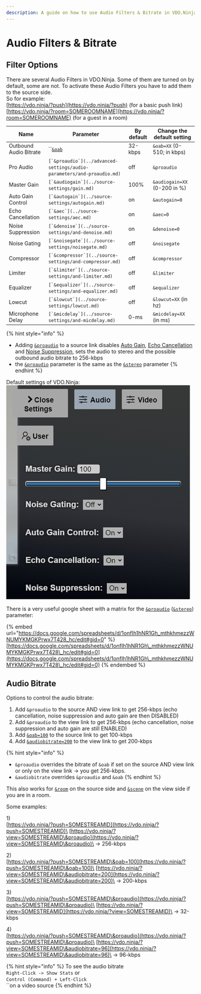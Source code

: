 ```yaml
---
description: A guide on how to use Audio Filters & Bitrate in VDO.Ninja
---
```


# Audio Filters & Bitrate

## Filter Options

There are several Audio Filters in VDO.Ninja. Some of them are turned on by default, some are not. To activate these Audio Filters you have to add them to the source side.\
So for example:\
[https://vdo.ninja/?push](https://vdo.ninja/?push) (for a basic push link)\
[https://vdo.ninja/?room=SOMEROOMNAME](https://vdo.ninja/?room=SOMEROOMNAME) (for a guest in a room)

| Name                   | Parameter                                                                | By default | Change the default setting   |
| ---------------------- | ------------------------------------------------------------------------ | ---------- | ---------------------------- |
| Outbound Audio Bitrate | ``[`&oab`](../source-settings/and-outboundaudiobitrate.md)               | 32-kbps    | `&oab=XX` (0-510; in kbps)   |
| Pro Audio              | ``[`&proaudio`](../advanced-settings/audio-parameters/and-proaudio.md)`` | off        | `&proaudio`                  |
| Master Gain            | ``[`&audiogain`](../source-settings/gain.md)``                           | 100%       | `&audiogain=XX` (0-200 in %) |
| Auto Gain Control      | ``[`&autogain`](../source-settings/autogain.md)``                        | on         | `&autogain=0`                |
| Echo Cancellation      | ``[`&aec`](../source-settings/aec.md)``                                  | on         | `&aec=0`                     |
| Noise Suppression      | ``[`&denoise`](../source-settings/and-denoise.md)``                      | on         | `&denoise=0`                 |
| Noise Gating           | ``[`&noisegate`](../source-settings/noisegate.md)``                      | off        | `&noisegate`                 |
| Compressor             | ``[`&compressor`](../source-settings/and-compressor.md)``                | off        | `&compressor`                |
| Limiter                | ``[`&limiter`](../source-settings/and-limiter.md)``                      | off        | `&limiter`                   |
| Equalizer              | ``[`&equalizer`](../source-settings/and-equalizer.md)``                  | off        | `&equalizer`                 |
| Lowcut                 | ``[`&lowcut`](../source-settings/lowcut.md)``                            | off        | `&lowcut=XX` (in hz)         |
| Microphone Delay       | ``[`&micdelay`](../source-settings/and-micdelay.md)``                    | 0-ms       | `&micdelay=XX` (in ms)       |

{% hint style="info" %}
* Adding [`&proaudio`](../advanced-settings/audio-parameters/and-proaudio.md) to a source link disables [Auto Gain](../source-settings/autogain.md), [Echo Cancellation](../source-settings/aec.md) and [Noise Suppression](../source-settings/and-denoise.md), sets the audio to stereo and the possible outbound audio bitrate to 256-kbps
* the [`&proaudio`](../advanced-settings/audio-parameters/and-proaudio.md) parameter is the same as the [`&stereo`](../general-settings/stereo.md) parameter
{% endhint %}

Default settings of VDO.Ninja:\
![](<../.gitbook/assets/image (109).png>)

There is a very useful google sheet with a matrix for the [`&proaudio`](../advanced-settings/audio-parameters/and-proaudio.md) ([`&stereo`](../general-settings/stereo.md)) parameter:

{% embed url="https://docs.google.com/spreadsheets/d/1onfIh1hNR1Gh_mthkhmezzWNUMYKMGKPrwx7T428_hc/edit#gid=0" %}
[https://docs.google.com/spreadsheets/d/1onfIh1hNR1Gh\_mthkhmezzWNUMYKMGKPrwx7T428\_hc/edit#gid=0](https://docs.google.com/spreadsheets/d/1onfIh1hNR1Gh\_mthkhmezzWNUMYKMGKPrwx7T428\_hc/edit#gid=0)
{% endembed %}

## Audio Bitrate

Options to control the audio bitrate:

1. Add `&proaudio` to the source AND view link to get 256-kbps (echo cancellation, noise suppression and auto gain are then DISABLED)
2. Add `&proaudio` to the view link to get 256-kbps (echo cancellation, noise suppression and auto gain are still ENABLED)
3. Add [`&oab=100`](../source-settings/and-outboundaudiobitrate.md) to the source link to get 100-kbps
4. Add [`&audiobitrate=200`](../advanced-settings/view-parameters/audiobitrate.md) to the view link to get 200-kbps

{% hint style="info" %}
* `&proaudio` overrides the bitrate of `&oab` if set on the source AND view link or only on the view link -> you get 256-kbps.
* `&audiobitrate` overrides `&proaudio` and `&oab`
{% endhint %}

This also works for [`&room`](../general-settings/room.md) on the source side and [`&scene`](../advanced-settings/view-parameters/scene.md) on the view side if you are in a room.

Some examples:

1\)\
[https://vdo.ninja/?push=SOMESTREAMID](https://vdo.ninja/?push=SOMESTREAMID)\
[https://vdo.ninja/?view=SOMESTREAMID\&proaudio](https://vdo.ninja/?view=SOMESTREAMID\&proaudio)\
\-> 256-kbps

2\)\
[https://vdo.ninja/?push=SOMESTREAMID\&oab=100](https://vdo.ninja/?push=SOMESTREAMID\&oab=100)\
[https://vdo.ninja/?view=SOMESTREAMID\&audiobitrate=200](https://vdo.ninja/?view=SOMESTREAMID\&audiobitrate=200)\
\-> 200-kbps

3\)\
[https://vdo.ninja/?push=SOMESTREAMID\&proaudio](https://vdo.ninja/?push=SOMESTREAMID\&proaudio)\
[https://vdo.ninja/?view=SOMESTREAMID](https://vdo.ninja/?view=SOMESTREAMID)\
\-> 32-kbps

4\)\
[https://vdo.ninja/?push=SOMESTREAMID\&proaudio](https://vdo.ninja/?push=SOMESTREAMID\&proaudio)\
[https://vdo.ninja/?view=SOMESTREAMID\&audiobitrate=96](https://vdo.ninja/?view=SOMESTREAMID\&audiobitrate=96)\
\-> 96-kbps

{% hint style="info" %}
To see the audio bitrate\
`Right-Click -> Show Stats` or\
`Control (Command) + Left-Click`\
``on a video source
{% endhint %}
